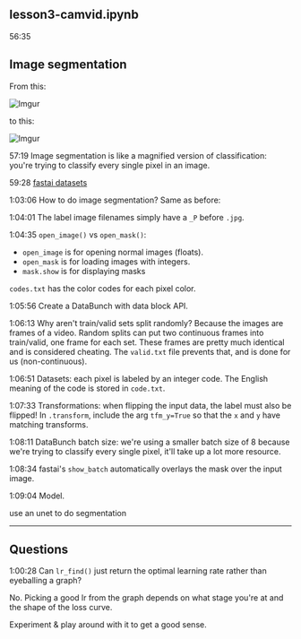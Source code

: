 ## lesson3-camvid.ipynb

56:35

## Image segmentation

From this:

![Imgur](https://i.imgur.com/2mun06A.png)

to this:

![Imgur](https://i.imgur.com/tDvlLQ0.png)

57:19 Image segmentation is like a magnified version of classification: you're trying to classify every single pixel in an image.

59:28 [fastai datasets](https://course.fast.ai/datasets)

1:03:06 How to do image segmentation? Same as before:

1:04:01 The label image filenames simply have a `_P` before `.jpg`.

1:04:35 `open_image()` vs `open_mask()`: 
- `open_image` is for opening normal images (floats).
- `open_mask` is for loading images with integers.
- `mask.show` is for displaying masks

`codes.txt` has the color codes for each pixel color.

1:05:56 Create a DataBunch with data block API.

1:06:13 Why aren't train/valid sets split randomly? Because the images are frames of a video. Random splits can put two continuous frames into train/valid, one frame for each set. These frames are pretty much identical and is considered cheating. The `valid.txt` file prevents that, and is done for us (non-continuous).

1:06:51 Datasets: each pixel is labeled by an integer code. The English meaning of the code is stored in `code.txt`.

1:07:33 Transformations: when flipping the input data, the label must also be flipped! In `.transform`, include the arg `tfm_y=True` so that the `x` and `y` have matching transforms.

1:08:11 DataBunch batch size: we're using a smaller batch size of 8 because we're trying to classify every single pixel, it'll take up a lot more resource.

1:08:34 fastai's `show_batch` automatically overlays the mask over the input image.

1:09:04 Model. 

use an unet to do segmentation

---

## Questions

1:00:28 Can `lr_find()` just return the optimal learning rate rather than eyeballing a graph?

No. Picking a good lr from the graph depends on what stage you're at and the shape of the loss curve. 

Experiment & play around with it to get a good sense.

